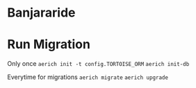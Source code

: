 # Banjararide


# Run Migration

Only once
```aerich init -t config.TORTOISE_ORM```
```aerich init-db```

Everytime for migrations
```aerich migrate```
```aerich upgrade```